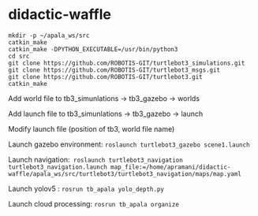 # didactic-waffle
```
mkdir -p ~/apala_ws/src
catkin_make
catkin_make -DPYTHON_EXECUTABLE=/usr/bin/python3
cd src
git clone https://github.com/ROBOTIS-GIT/turtlebot3_simulations.git
git clone https://github.com/ROBOTIS-GIT/turtlebot3_msgs.git
git clone https://github.com/ROBOTIS-GIT/turtlebot3.git
catkin_make
```
Add world file to tb3_simunlations → tb3_gazebo → worlds

Add launch file to tb3_simunlations → tb3_gazebo → launch

Modify launch file (position of tb3, world file name)

Launch gazebo environment: ``` roslaunch turtlebot3_gazebo scene1.launch ```

Launch navigation:``` roslaunch turtlebot3_navigation turtlebot3_navigation.launch map_file:=/home/apramani/didactic-waffle/apala_ws/src/turtlebot3/turtlebot3_navigation/maps/map.yaml```

Launch yolov5 : ``` rosrun tb_apala yolo_depth.py ```

Launch cloud processing: ``` rosrun tb_apala organize ```


